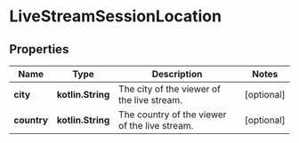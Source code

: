 
# LiveStreamSessionLocation

## Properties
Name | Type | Description | Notes
------------ | ------------- | ------------- | -------------
**city** | **kotlin.String** | The city of the viewer of the live stream. |  [optional]
**country** | **kotlin.String** | The country of the viewer of the live stream. |  [optional]



